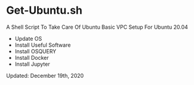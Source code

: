 # Get-Ubuntu.sh
A Shell Script To Take Care Of Ubuntu Basic VPC Setup For Ubuntu 20.04

- Update OS
- Install Useful Software
- Install OSQUERY
- Install Docker
- Install Jupyter

Updated: December 19th, 2020
